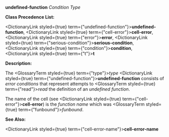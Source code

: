 **undefined-function** *Condition Type* 



**Class Precedence List:** 



<DictionaryLink styled={true} term={"undefined-function"}><b>undefined-function</b></DictionaryLink>, <DictionaryLink styled={true} term={"cell-error"}><b>cell-error</b></DictionaryLink>, <DictionaryLink styled={true} term={"error"}><b>error</b></DictionaryLink>, <DictionaryLink styled={true} term={"serious-condition"}><b>serious-condition</b></DictionaryLink>, <DictionaryLink styled={true} term={"condition"}><b>condition</b></DictionaryLink>, <DictionaryLink styled={true} term={"t"}><b>t</b></DictionaryLink> 



**Description:** 



The <GlossaryTerm styled={true} term={"type"}><i>type</i></GlossaryTerm> <DictionaryLink styled={true} term={"undefined-function"}><b>undefined-function</b></DictionaryLink> consists of *error conditions* that represent attempts to <GlossaryTerm styled={true} term={"read"}><i>read</i></GlossaryTerm> the definition of an *undefined function*. 



The name of the cell (see <DictionaryLink styled={true} term={"cell-error"}><b>cell-error</b></DictionaryLink>) is the *function name* which was <GlossaryTerm styled={true} term={"funbound"}><i>funbound</i></GlossaryTerm>. 



**See Also:** 



<DictionaryLink styled={true} term={"cell-error-name"}><b>cell-error-name</b></DictionaryLink> 





